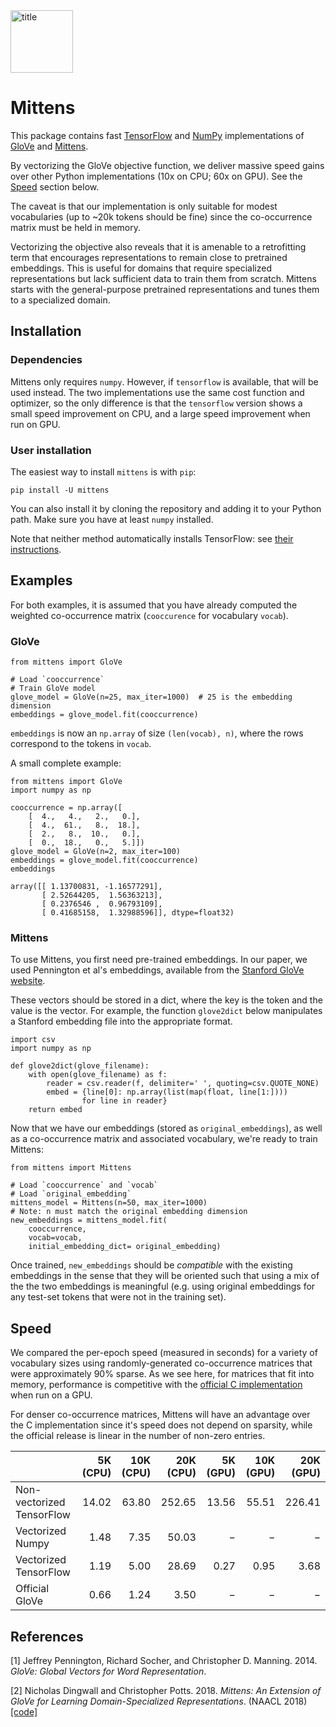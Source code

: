 <img src="img/mittens_logo.png" alt="title" width="100">

# Mittens

This package contains fast [TensorFlow](https://www.tensorflow.org) and [NumPy](https://github.com/numpy/numpy) implementations of [GloVe](https://nlp.stanford.edu/projects/glove/) and [Mittens](https://www.aclweb.org/anthology/N18-2034/).

By vectorizing the GloVe objective function, we deliver massive speed gains over other Python implementations (10x on CPU; 60x on GPU). See the [Speed](#speed) section below.

The caveat is that our implementation is only suitable for modest vocabularies (up to ~20k tokens should be fine) since the co-occurrence matrix must be held in memory.

Vectorizing the objective also reveals that it is amenable to a retrofitting term that encourages representations to remain close to pretrained embeddings. This is useful for domains that require specialized representations but lack sufficient data to train them from scratch. Mittens starts with the general-purpose pretrained representations and tunes them to a specialized domain.

## Installation

### Dependencies

Mittens only requires `numpy`. However, if `tensorflow` is available, that will be used instead. The two implementations use the same cost function and optimizer, so the only difference is that the `tensorflow` version shows a small speed improvement on CPU, and a large speed improvement when run on GPU.

### User installation

The easiest way to install `mittens` is with `pip`:

```
pip install -U mittens
```

You can also install it by cloning the repository and adding it to your Python path. Make sure you have at least `numpy` installed.

Note that neither method automatically installs TensorFlow: see [their instructions](https://www.tensorflow.org/install/).


## Examples

For both examples, it is assumed that you have already computed the weighted co-occurrence matrix (`cooccurence` for vocabulary `vocab`).

### GloVe

```
from mittens import GloVe

# Load `cooccurrence`
# Train GloVe model
glove_model = GloVe(n=25, max_iter=1000)  # 25 is the embedding dimension
embeddings = glove_model.fit(cooccurrence)
```

`embeddings` is now an `np.array` of size `(len(vocab), n)`, where the rows correspond to the tokens in `vocab`.

A small complete example:

```
from mittens import GloVe
import numpy as np

cooccurrence = np.array([
    [  4.,   4.,   2.,   0.],
    [  4.,  61.,   8.,  18.],
    [  2.,   8.,  10.,   0.],
    [  0.,  18.,   0.,   5.]])
glove_model = GloVe(n=2, max_iter=100)
embeddings = glove_model.fit(cooccurrence)
embeddings

array([[ 1.13700831, -1.16577291],
       [ 2.52644205,  1.56363213],
       [ 0.2376546 ,  0.96793109],
       [ 0.41685158,  1.32988596]], dtype=float32)
```

### Mittens

To use Mittens, you first need pre-trained embeddings. In our paper, we used Pennington et al's embeddings, available from the [Stanford GloVe website](https://nlp.stanford.edu/projects/glove/).

These vectors should be stored in a dict, where the key is the token and the value is the vector. For example, the function `glove2dict` below manipulates a Stanford embedding file into the appropriate format.

```
import csv
import numpy as np

def glove2dict(glove_filename):
    with open(glove_filename) as f:
        reader = csv.reader(f, delimiter=' ', quoting=csv.QUOTE_NONE)
        embed = {line[0]: np.array(list(map(float, line[1:])))
                for line in reader}
    return embed

```

Now that we have our embeddings (stored as `original_embeddings`), as well as a co-occurrence matrix and associated vocabulary, we're ready to train Mittens:

```
from mittens import Mittens

# Load `cooccurrence` and `vocab`
# Load `original_embedding`
mittens_model = Mittens(n=50, max_iter=1000)
# Note: n must match the original embedding dimension
new_embeddings = mittens_model.fit(
    cooccurrence,
    vocab=vocab,
    initial_embedding_dict= original_embedding)
```

Once trained, `new_embeddings` should be *compatible* with the existing embeddings in the sense that they will be oriented such that using a mix of the the two embeddings is meaningful (e.g. using original embeddings for any test-set tokens that were not in the training set).


## <a name="speed"></a>Speed

We compared the per-epoch speed (measured in seconds) for a variety of vocabulary sizes using randomly-generated co-occurrence matrices that were approximately 90% sparse. As we see here, for matrices that fit into memory, performance is competitive with the [official C implementation](https://github.com/stanfordnlp/GloVe) when run on a GPU.

For denser co-occurrence matrices, Mittens will have an advantage over the C implementation since it's speed does not depend on sparsity, while the official release is linear in the number of non-zero entries.

|                           | 5K (CPU) | 10K (CPU) | 20K (CPU) | 5K (GPU) | 10K (GPU) | 20K (GPU) |
|:--------------------------|---------:|----------:|----------:|---------:|----------:|----------:|
| Non-vectorized TensorFlow |     14.02|      63.80|     252.65|     13.56|      55.51|     226.41|
| Vectorized Numpy          |      1.48|       7.35|      50.03|         −|          −|          −|
| Vectorized TensorFlow     |      1.19|       5.00|      28.69|      0.27|       0.95|       3.68|
| Official GloVe            |      0.66|       1.24|       3.50|         −|          −|          −|

## References
[1] Jeffrey Pennington, Richard Socher, and Christopher D. Manning. 2014. *GloVe: Global Vectors for Word Representation*.

[2] Nicholas Dingwall and Christopher Potts. 2018. *Mittens: An Extension of GloVe for Learning Domain-Specialized Representations*. (NAACL 2018) [[code]](https://github.com/roamanalytics/roamresearch/tree/master/Papers/Mittens)
